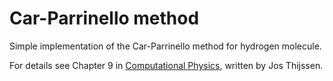Car-Parrinello method
====
Simple implementation of the Car-Parrinello method for hydrogen molecule. 

For details see Chapter 9 in [Computational Physics](http://www.amazon.com/Computational-Physics-Jos-Thijssen/dp/0521833469), written by Jos Thijssen. 
